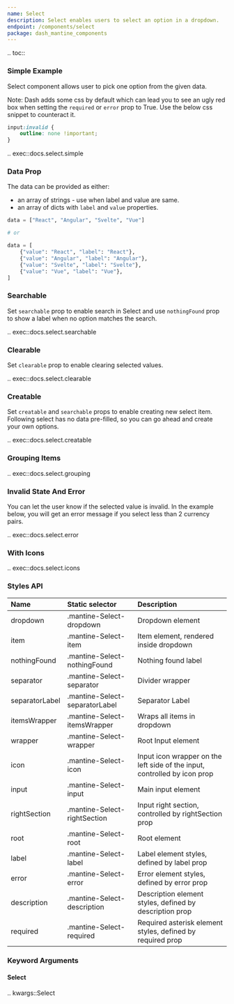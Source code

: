 ```yaml
---
name: Select
description: Select enables users to select an option in a dropdown.
endpoint: /components/select
package: dash_mantine_components
---
```


.. toc::

### Simple Example

Select component allows user to pick one option from the given data.

Note: Dash adds some css by default which can lead you to see an ugly red box when setting the `required` or `error` 
prop to True. Use the below css snippet to counteract it.

```css
input:invalid {
    outline: none !important;
}
```

.. exec::docs.select.simple

### Data Prop

The data can be provided as either:
* an array of strings - use when label and value are same.
* an array of dicts with `label` and `value` properties.

```python
data = ["React", "Angular", "Svelte", "Vue"]

# or

data = [
    {"value": "React", "label": "React"},
    {"value": "Angular", "label": "Angular"},
    {"value": "Svelte", "label": "Svelte"},
    {"value": "Vue", "label": "Vue"},
]
```

### Searchable

Set `searchable` prop to enable search in Select and use `nothingFound` prop to show a label when no option
matches the search.

.. exec::docs.select.searchable

### Clearable

Set `clearable` prop to enable clearing selected values.

.. exec::docs.select.clearable

### Creatable

Set `creatable` and `searchable` props to enable creating new select item. Following select has no data pre-filled, so
you can go ahead and create your own options.

.. exec::docs.select.creatable


### Grouping Items

.. exec::docs.select.grouping


### Invalid State And Error

You can let the user know if the selected value is invalid. In the example below, you will get an error message if you
select less than 2 currency pairs.

.. exec::docs.select.error

### With Icons

.. exec::docs.select.icons

### Styles API

| Name           | Static selector                | Description                                                               |
|:---------------|:-------------------------------|:--------------------------------------------------------------------------|
| dropdown       | .mantine-Select-dropdown       | Dropdown element                                                          |
| item           | .mantine-Select-item           | Item element, rendered inside dropdown                                    |
| nothingFound   | .mantine-Select-nothingFound   | Nothing found label                                                       |
| separator      | .mantine-Select-separator      | Divider wrapper                                                           |
| separatorLabel | .mantine-Select-separatorLabel | Separator Label                                                           |
| itemsWrapper   | .mantine-Select-itemsWrapper   | Wraps all items in dropdown                                               |
| wrapper        | .mantine-Select-wrapper        | Root Input element                                                        |
| icon           | .mantine-Select-icon           | Input icon wrapper on the left side of the input, controlled by icon prop |
| input          | .mantine-Select-input          | Main input element                                                        |
| rightSection   | .mantine-Select-rightSection   | Input right section, controlled by rightSection prop                      |
| root           | .mantine-Select-root           | Root element                                                              |
| label          | .mantine-Select-label          | Label element styles, defined by label prop                               |
| error          | .mantine-Select-error          | Error element styles, defined by error prop                               |
| description    | .mantine-Select-description    | Description element styles, defined by description prop                   |
| required       | .mantine-Select-required       | Required asterisk element styles, defined by required prop                |

### Keyword Arguments

#### Select

.. kwargs::Select
